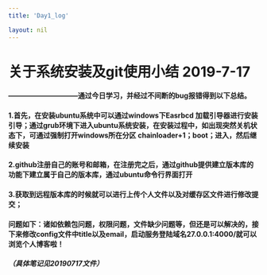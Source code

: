```yaml
---
title: 'Day1_log'

layout: nil
---
```


# 关于系统安装及git使用小结 			2019-7-17 	

#### 		——————————通过今日学习，并经过不间断的bug报错得到以下总结。

#### 		1.首先，在安装ubuntu系统中可以通过windows下Easrbcd 加载引导器进行安装引导；通过grub环境下进入ubuntu系统安装，在安装过程中，如出现突然关机状态下，可通过强制打开windows所在分区 chainloader+1；boot；进入，然后继续安装

#### 		2.github注册自己的账号和邮箱，在注册完之后，通过github提供建立版本库的功能下建立属于自己的版本库，通过ubuntu命令行界面打开

#### 3.获取到远程版本库的时候就可以进行上传个人文件以及对缓存区文件进行修改提交；

####  问题如下：诸如依赖包问题，权限问题，文件缺少问题等，但还是可以解决的，接下来修改config文件中title以及email，启动服务登陆域名27.0.0.1:4000/就可以浏览个人博客啦！

##### （具体笔记见20190717文件）



